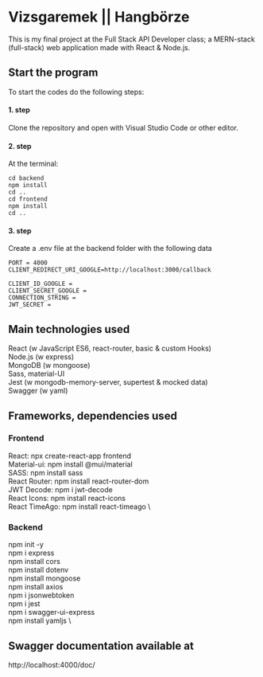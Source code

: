 # Vizsgaremek || Hangbörze

This is my final project at the Full Stack API Developer class; a MERN-stack (full-stack) web application made with React & Node.js.

## Start the program

To start the codes do the following steps:

#### 1. step

Clone the repository and open with Visual Studio Code or other editor.

#### 2. step

At the terminal:

```
cd backend
npm install
cd ..
cd frontend
npm install
cd ..
```

#### 3. step

Create a .env file at the backend folder with the following data

```
PORT = 4000
CLIENT_REDIRECT_URI_GOOGLE=http://localhost:3000/callback

CLIENT_ID_GOOGLE =
CLIENT_SECRET_GOOGLE =
CONNECTION_STRING =
JWT_SECRET =
```

## Main technologies used

React (w JavaScript ES6, react-router, basic & custom Hooks) \
Node.js (w express) \
MongoDB (w mongoose) \
Sass, material-UI \
Jest (w mongodb-memory-server, supertest & mocked data) \
Swagger (w yaml)

## Frameworks, dependencies used

### Frontend

React: npx create-react-app frontend \
Material-ui: npm install @mui/material \
SASS: npm install sass \
React Router: npm install react-router-dom \
JWT Decode: npm i jwt-decode \
React Icons: npm install react-icons \
React TimeAgo: npm install react-timeago \

### Backend

npm init -y \
npm i express \
npm install cors \
npm install dotenv \
npm install mongoose \
npm install axios \
npm i jsonwebtoken \
npm i jest \
npm i swagger-ui-express \
npm install yamljs \

## Swagger documentation available at

http://localhost:4000/doc/
